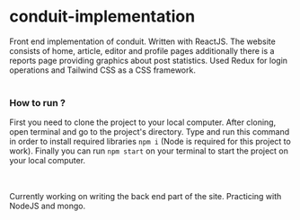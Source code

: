 # conduit-implementation
Front end implementation of conduit. Written with ReactJS. The website consists of home, article, editor and profile pages additionally there is a reports page providing graphics about post statistics. Used Redux for login operations and Tailwind CSS as a CSS framework.  
</br>

### How to run ?
First you need to clone the project to your local computer. After cloning, open terminal and go to the project's directory. Type and run this command in order to install required libraries ```npm i``` (Node is required for this project to work). Finally you can run ```npm start``` on your terminal to start the project on your local computer.  
</br>

##
Currently working on writing the back end part of the site. Practicing with NodeJS and mongo.
